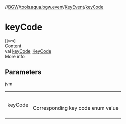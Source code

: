 //[BGW](../../../index.md)/[tools.aqua.bgw.event](../index.md)/[KeyEvent](index.md)/[keyCode](key-code.md)



# keyCode  
[jvm]  
Content  
val [keyCode](key-code.md): [KeyCode](../-key-code/index.md)  
More info  


## Parameters  
  
jvm  
  
| | |
|---|---|
| <a name="tools.aqua.bgw.event/KeyEvent/keyCode/#/PointingToDeclaration/"></a>keyCode| <a name="tools.aqua.bgw.event/KeyEvent/keyCode/#/PointingToDeclaration/"></a><br><br>Corresponding key code enum value<br><br>|
  
  



